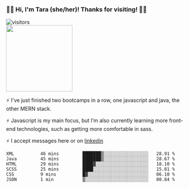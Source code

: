 ### 👋🏾 Hi, I'm Tara (she/her)! Thanks for visiting! 👋🏾
![visitors](https://visitor-badge.glitch.me/badge?page_id=qualmless)
<BR>
<img height="180em" src="https://github-readme-stats.vercel.app/api?username=qualmless&show_icons=true&hide_border=true&&count_private=true&include_all_commits=true" />

⚡️ I've just finished two bootcamps in a row, one javascript and java, the other MERN stack. 

⚡️ Javascript is my main focus, but I’m also currently learning more front-end technologies, such as getting more comfortable in sass. 

⚡️ I accept messages here or on <a href="https://www.linkedin.com/in/tarajdunmore/">linkedin</a>

<!--START_SECTION:waka-->

```text
XML          46 mins         ███████▒░░░░░░░░░░░░░░░░░   28.91 %
Java         45 mins         ███████▒░░░░░░░░░░░░░░░░░   28.67 %
HTML         29 mins         ████▓░░░░░░░░░░░░░░░░░░░░   18.10 %
SCSS         25 mins         ████░░░░░░░░░░░░░░░░░░░░░   15.81 %
CSS          9 mins          █▓░░░░░░░░░░░░░░░░░░░░░░░   06.10 %
JSON         1 min           ▒░░░░░░░░░░░░░░░░░░░░░░░░   00.84 %
```

<!--END_SECTION:waka-->

<!--
**qualmless/qualmless** is a ✨ _special_ ✨ repository because its `README.md` (this file) appears on your GitHub profile.

Here are some ideas to get you started:
- 🔭 I’m currently working on ...
- 👯 I’m looking to collaborate on ...
- 🤔 I’m looking for help with ...
- 💬 Ask me about ...
- 📫 How to reach me: ...
- ⚡ Fun fact: ...
-->
